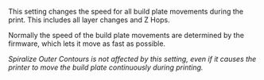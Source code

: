 This setting changes the speed for all build plate movements during the print. This includes all layer changes and Z Hops.

Normally the speed of the build plate movements are determined by the firmware, which lets it move as fast as possible.

*Spiralize Outer Contours is not affected by this setting, even if it causes the printer to move the build plate continuously during printing.*